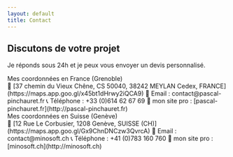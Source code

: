 ```yaml
---
layout: default
title: Contact
---
```


## Discutons de votre projet

Je réponds sous 24h et je peux vous envoyer un devis personnalisé.

<div class="cv-download">
<div class="flag-text">
  <span class="fi fi-fr"></span>
  <span class="label">Mes coordonnées en France (Grenoble)</span>
</div>
</div>
🏡 [37 chemin du Vieux Chêne, CS 50040, 38242 MEYLAN Cedex, FRANCE](https://maps.app.goo.gl/x45bt1dHrwy2iQCA9)  
📧 Email : contact@pascal-pinchauret.fr  
📞 Téléphone : +33 (0)614 62 67 69  
💼 mon site pro : [pascal-pinchauret.fr](http://pascal-pinchauret.fr)

<div class="cv-download">
<div class="flag-text">
  <span class="fi fi-ch"></span>
  <span class="label">Mes coordonnées en Suisse (Genève)</span>
</div>
</div>
🏡 [12 Rue Le Corbusier, 1208 Genève, SUISSE (CH)](https://maps.app.goo.gl/Gx9ChnDNCzw3QvrcA)  
📧 Email : contact@minosoft.ch  
📞 Téléphone : +41 (0)783 160 760  
💼 mon site pro : [minosoft.ch](http://minosoft.ch)
